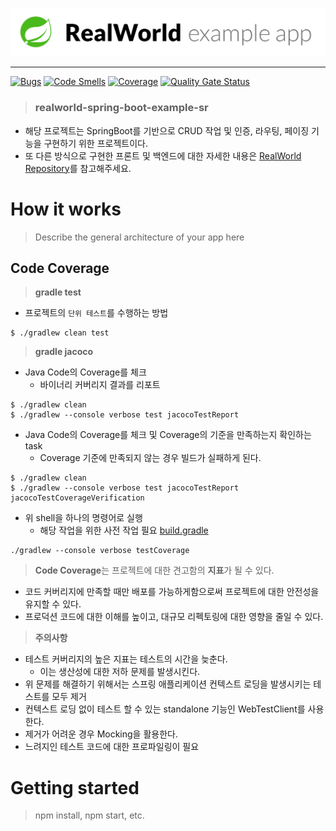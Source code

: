 ![realworld spring boot](docs/images/realworld-springboot.png)

---

[![Bugs](https://sonarcloud.io/api/project_badges/measure?project=spring-org_realworld-springboot-monolith&metric=bugs)](https://sonarcloud.io/dashboard?id=spring-org_realworld-springboot-monolith)
[![Code Smells](https://sonarcloud.io/api/project_badges/measure?project=spring-org_realworld-springboot-monolith&metric=code_smells)](https://sonarcloud.io/dashboard?id=spring-org_realworld-springboot-monolith)
[![Coverage](https://sonarcloud.io/api/project_badges/measure?project=spring-org_realworld-springboot-monolith&metric=coverage)](https://sonarcloud.io/dashboard?id=spring-org_realworld-springboot-monolith)
[![Quality Gate Status](https://sonarcloud.io/api/project_badges/measure?project=spring-org_realworld-springboot-monolith&metric=alert_status)](https://sonarcloud.io/dashboard?id=spring-org_realworld-springboot-monolith)

> ### realworld-spring-boot-example-sr

- 해당 프로젝트는 SpringBoot를 기반으로 CRUD 작업 및 인증, 라우팅, 페이징 기능을 구현하기 위한 프로젝트이다.
- 또 다른 방식으로 구현한 프론트 및 백엔드에 대한 자세한 내용은 [RealWorld Repository](https://github.com/gothinkster/realworld)를 참고해주세요.

# How it works

> Describe the general architecture of your app here

## Code Coverage

> **gradle test**

- 프로젝트의 `단위 테스트`를 수행하는 방법

```shell
$ ./gradlew clean test
```

> **gradle jacoco**

- Java Code의 Coverage를 체크
    - 바이너리 커버리지 결과를 리포트

```shell
$ ./gradlew clean
$ ./gradlew --console verbose test jacocoTestReport
```

- Java Code의 Coverage를 체크 및 Coverage의 기준을 만족하는지 확인하는 task
    - Coverage 기준에 만족되지 않는 경우 빌드가 실패하게 된다.

```shell
$ ./gradlew clean
$ ./gradlew --console verbose test jacocoTestReport jacocoTestCoverageVerification
```

- 위 shell을 하나의 명령어로 실행
    - 해당 작업을 위한 사전 작업 필요 [build.gradle](https://github.com/realworld-club/realworld-spring-boot-example-sr/blob/29a3b2b1c180fc918f3b77cbd68acdb3fbd6ab66/build.gradle#L39)

```shell
./gradlew --console verbose testCoverage
```

> **Code Coverage**는 프로젝트에 대한 견고함의 **지표**가 될 수 있다.

- 코드 커버리지에 만족할 때만 배포를 가능하게함으로써 프로젝트에 대한 안전성을 유지할 수 있다.
- 프로덕션 코드에 대한 이해를 높이고, 대규모 리펙토링에 대한 영향을 줄일 수 있다.

> **주의사항**

- 테스트 커버리지의 높은 지표는 테스트의 시간을 늦춘다.
    - 이는 생산성에 대한 저하 문제를 발생시킨다.
- 위 문제를 해결하기 위해서는 스프링 애플리케이션 컨텍스트 로딩을 발생시키는 테스트를 모두 제거
- 컨텍스트 로딩 없이 테스트 할 수 있는 standalone 기능인 WebTestClient를 사용한다.
- 제거가 어려운 경우 Mocking을 활용한다.
- 느려지인 테스트 코드에 대한 프로파일링이 필요

# Getting started

> npm install, npm start, etc.
